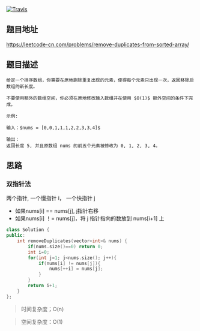 [![Travis](https://img.shields.io/badge/%E9%9A%BE%E5%BA%A6-%E7%AE%80%E5%8D%95-green)]()

## 题目地址

https://leetcode-cn.com/problems/remove-duplicates-from-sorted-array/

## 题目描述

```
给定一个排序数组，你需要在原地删除重复出现的元素，使得每个元素只出现一次，返回移除后数组的新长度。

不要使用额外的数组空间，你必须在原地修改输入数组并在使用 $O(1)$ 额外空间的条件下完成。
```

```
示例:

输入：$nums = [0,0,1,1,1,2,2,3,3,4]$

输出：
返回长度 5, 并且原数组 nums 的前五个元素被修改为 0, 1, 2, 3, 4。
```

## 思路

### 双指针法

两个指针, 一个慢指针 i， 一个快指针 j

* 如果nums[i] == nums[j], j指针右移
* 如果nums[i] ！= nums[j]，将 j 指针指向的数放到 nums[i+1] 上

```cpp
class Solution {
public:
    int removeDuplicates(vector<int>& nums) {
        if(nums.size()==0) return 0;
        int i=0;
        for(int j=1; j<nums.size(); j++){
            if(nums[i] != nums[j]){
                nums[++i] = nums[j];
            } 
        }
        return i+1;
    }
};
```

> 时间复杂度；O(n)

>空间复杂度：O(1)
